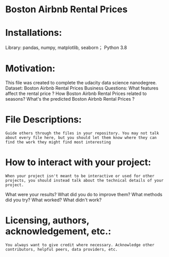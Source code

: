 # Boston Airbnb Rental Prices
# Installations:
  Library: pandas, numpy, matplotlib, seaborn；
  Python 3.8
# Motivation: 
This file was created to complete the udacity data science nanodegree.
  Dataset: Boston Airbnb Rental Prices
  Business Questions: 
    What features affect the rental price ? 
    How Boston Airbnb Rental Prices related to seasons?
    What's the predicted Boston Airbnb Rental Prices ?
# File Descriptions:
	Guide others through the files in your repository. You may not talk about every file here, but you should let them know where they can find the work they might find most interesting
# How to interact with your project:
	When your project isn't meant to be interactive or used for other projects, you should instead talk about the technical details of your project. 
  What were your results? 
  What did you do to improve them? 
  What methods did you try? 
  What worked? 
  What didn't work?
# Licensing, authors, acknowledgement, etc.:
	You always want to give credit where necessary. Acknowledge other contributors, helpful peers, data providers, etc.
